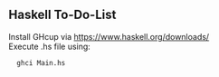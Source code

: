 ## Haskell To-Do-List </br>
Install GHcup via https://www.haskell.org/downloads/ </br>
Execute .hs file using: </br>
```
  ghci Main.hs
```
